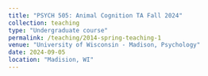 ```yaml
---
title: "PSYCH 505: Animal Cognition TA Fall 2024"
collection: teaching
type: "Undergraduate course"
permalink: /teaching/2014-spring-teaching-1
venue: "University of Wisconsin - Madison, Psychology"
date: 2024-09-05
location: "Madision, WI"
---
```


 
